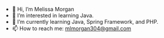 - 👋 Hi, I’m Melissa Morgan
- 👀 I’m interested in learning Java.
- 🌱 I’m currently learning Java, Spring Framework, and PHP.
- 📫 How to reach me: mlmorgan304@gmail.com

<!---
mmorgan304/mmorgan304 is a ✨ special ✨ repository because its `README.md` (this file) appears on your GitHub profile.
You can click the Preview link to take a look at your changes.
--->

